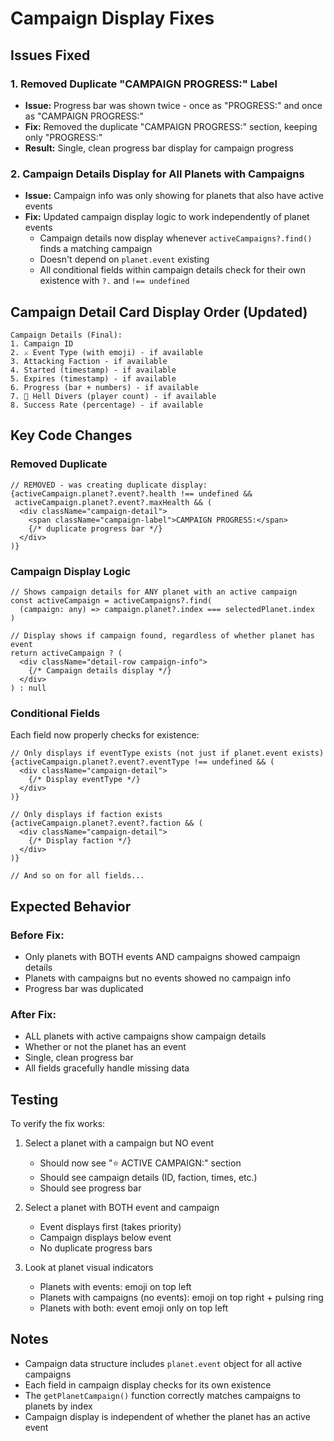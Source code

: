 # Campaign Display Fixes

## Issues Fixed

### 1. **Removed Duplicate "CAMPAIGN PROGRESS:" Label**
- **Issue:** Progress bar was shown twice - once as "PROGRESS:" and once as "CAMPAIGN PROGRESS:"
- **Fix:** Removed the duplicate "CAMPAIGN PROGRESS:" section, keeping only "PROGRESS:"
- **Result:** Single, clean progress bar display for campaign progress

### 2. **Campaign Details Display for All Planets with Campaigns**
- **Issue:** Campaign info was only showing for planets that also have active events
- **Fix:** Updated campaign display logic to work independently of planet events
  - Campaign details now display whenever `activeCampaigns?.find()` finds a matching campaign
  - Doesn't depend on `planet.event` existing
  - All conditional fields within campaign details check for their own existence with `?.` and `!== undefined`

## Campaign Detail Card Display Order (Updated)

```
Campaign Details (Final):
1. Campaign ID
2. ⚔️ Event Type (with emoji) - if available
3. Attacking Faction - if available
4. Started (timestamp) - if available
5. Expires (timestamp) - if available
6. Progress (bar + numbers) - if available
7. 👾 Hell Divers (player count) - if available
8. Success Rate (percentage) - if available
```

## Key Code Changes

### Removed Duplicate
```tsx
// REMOVED - was creating duplicate display:
{activeCampaign.planet?.event?.health !== undefined && 
 activeCampaign.planet?.event?.maxHealth && (
  <div className="campaign-detail">
    <span className="campaign-label">CAMPAIGN PROGRESS:</span>
    {/* duplicate progress bar */}
  </div>
)}
```

### Campaign Display Logic
```tsx
// Shows campaign details for ANY planet with an active campaign
const activeCampaign = activeCampaigns?.find(
  (campaign: any) => campaign.planet?.index === selectedPlanet.index
)

// Display shows if campaign found, regardless of whether planet has event
return activeCampaign ? (
  <div className="detail-row campaign-info">
    {/* Campaign details display */}
  </div>
) : null
```

### Conditional Fields
Each field now properly checks for existence:
```tsx
// Only displays if eventType exists (not just if planet.event exists)
{activeCampaign.planet?.event?.eventType !== undefined && (
  <div className="campaign-detail">
    {/* Display eventType */}
  </div>
)}

// Only displays if faction exists
{activeCampaign.planet?.event?.faction && (
  <div className="campaign-detail">
    {/* Display faction */}
  </div>
)}

// And so on for all fields...
```

## Expected Behavior

### Before Fix:
- Only planets with BOTH events AND campaigns showed campaign details
- Planets with campaigns but no events showed no campaign info
- Progress bar was duplicated

### After Fix:
- ALL planets with active campaigns show campaign details
- Whether or not the planet has an event
- Single, clean progress bar
- All fields gracefully handle missing data

## Testing

To verify the fix works:
1. Select a planet with a campaign but NO event
   - Should now see "⭐ ACTIVE CAMPAIGN:" section
   - Should see campaign details (ID, faction, times, etc.)
   - Should see progress bar
   
2. Select a planet with BOTH event and campaign
   - Event displays first (takes priority)
   - Campaign displays below event
   - No duplicate progress bars
   
3. Look at planet visual indicators
   - Planets with events: emoji on top left
   - Planets with campaigns (no events): emoji on top right + pulsing ring
   - Planets with both: event emoji only on top left

## Notes

- Campaign data structure includes `planet.event` object for all active campaigns
- Each field in campaign display checks for its own existence
- The `getPlanetCampaign()` function correctly matches campaigns to planets by index
- Campaign display is independent of whether the planet has an active event
